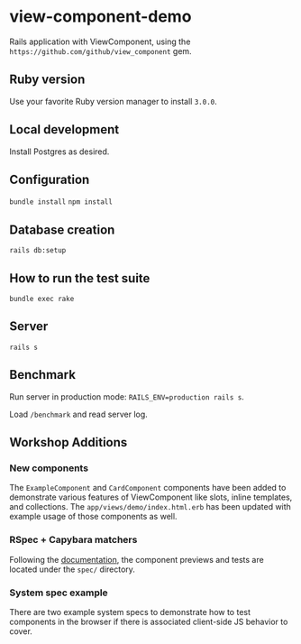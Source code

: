 # view-component-demo

Rails application with ViewComponent, using the `https://github.com/github/view_component` gem.

## Ruby version

Use your favorite Ruby version manager to install `3.0.0`.

## Local development

Install Postgres as desired.

## Configuration

`bundle install`
`npm install`

## Database creation

`rails db:setup`

## How to run the test suite

`bundle exec rake`

## Server

`rails s`

## Benchmark

Run server in production mode: `RAILS_ENV=production rails s`.

Load `/benchmark` and read server log.

## Workshop Additions

### New components

The `ExampleComponent` and `CardComponent` components have been added to demonstrate various features of ViewComponent like slots, inline templates, and collections. The `app/views/demo/index.html.erb` has been updated with example usage of those components as well.

### RSpec + Capybara matchers

Following the [documentation](https://viewcomponent.org/guide/testing.html#rspec-configuration), the component previews and tests are located under the `spec/` directory.

### System spec example

There are two example system specs to demonstrate how to test components in the browser if there is associated client-side JS behavior to cover.
